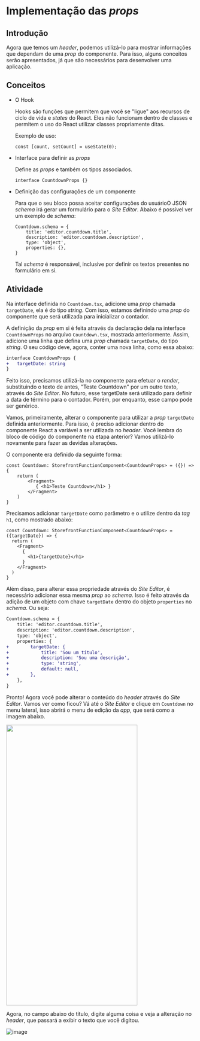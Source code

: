 # Implementação das *props*

## Introdução
Agora que temos um *header*, podemos utilizá-lo para mostrar informações que dependam de uma *prop* do componente. Para isso, alguns conceitos serão apresentados, já que são necessários para desenvolver uma aplicação.

## Conceitos
* O Hook

    Hooks são funções que permitem que você se "ligue" aos recursos de ciclo de vida e *states* do React. Eles não funcionam dentro de classes e permitem o uso do React utilizar classes propriamente ditas.
    
    Exemplo de uso:
    ```
    const [count, setCount] = useState(0);
    ```

* Interface para definir as *props*
    
    Define as *props* e também os tipos associados.
    ```
    interface CountdownProps {}
    ```

* Definição das configurações de um componente
    
    Para que o seu bloco possa aceitar configurações do usuárioO JSON *schema* irá gerar um formulário para o *Site Editor*. Abaixo é possível ver um exemplo de *schema*:
    ```
    Countdown.schema = {
        title: 'editor.countdown.title',
        description: 'editor.countdown.description',
        type: 'object',
        properties: {},
    }
    ```
    Tal *schema* é responsável, inclusive por definir os textos presentes no formulário em si.

## Atividade

Na interface definida no `Countdown.tsx`, adicione uma *prop* chamada `targetDate`, ela é do tipo *string*. Com isso, estamos definindo uma *prop* do componente que será utilizada para inicializar o contador.

A definição da *prop* em si é feita através da declaração dela na interface `CountdownProps` no arquivo `Countdown.tsx`, mostrada anteriormente. Assim, adicione uma linha que defina uma *prop* chamada `targetDate`, do tipo *string*. O seu código deve, agora, conter uma nova linha, como essa abaixo:
```diff
interface CountdownProps {
+   targetDate: string    
}
```
Feito isso, precisamos utilizá-la no componente para efetuar o *render*, substituindo o texto de antes, "Teste Countdown" por um outro texto, através do *Site Editor*. No futuro, esse targetDate será utilizado para definir a data de término para o contador. Porém, por enquanto, esse campo pode ser genérico.

Vamos, primeiramente, alterar o componente para utilizar a *prop* `targetDate` definida anteriormente. Para isso, é preciso adicionar dentro do componente React a variável a ser utilizada no *header*. Você lembra do bloco de código do componente na etapa anterior? Vamos utilizá-lo novamente para fazer as devidas alterações.

O componente era definido da seguinte forma: 
```
const Countdown: StorefrontFunctionComponent<CountdownProps> = ({}) => {
    return (
        <Fragment>
           { <h1>Teste Countdown</h1> }
        </Fragment>
    )
}
```
Precisamos adicionar `targetDate` como parâmetro e o utilize dentro da *tag* `h1`, como mostrado abaixo:

```
const Countdown: StorefrontFunctionComponent<CountdownProps> = ({targetDate}) => {
  return (
    <Fragment>
      {
        <h1>{targetDate}</h1>  
      }
    </Fragment>
  ) 
}
```

Além disso, para alterar essa propriedade através do *Site Editor*, é necessário adicionar essa mesma *prop* ao *schema*. Isso é feito através da adição de um objeto com chave `targetDate` dentro do objeto `properties` no *schema*. Ou seja:
```diff
Countdown.schema = {
    title: 'editor.countdown.title',
    description: 'editor.countdown.description',
    type: 'object',
    properties: {
+        targetDate: {
+            title: 'Sou um título',
+            description: 'Sou uma descrição',
+            type: 'string',
+            default: null,
+        },
    },
}
```  
Pronto! Agora você pode alterar o conteúdo do *header* através do *Site Editor*. Vamos ver como ficou? Vá até o *Site Editor* e clique em `Countdown` no menu lateral, isso abrirá o menu de edição da *app*, que será como a imagem abaixo.

<img src="https://user-images.githubusercontent.com/19495917/74963531-a09b2500-53f0-11ea-84a4-85a27bb752f4.png" width="350" height="750"/>

Agora, no campo abaixo do título, digite alguma coisa e veja a alteração no *header*, que passará a exibir o texto que você digitou. 

![image](https://user-images.githubusercontent.com/19495917/74963805-1acba980-53f1-11ea-8091-d05cea1341ea.png)


